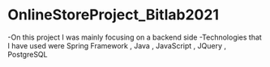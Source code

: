 # OnlineStoreProject_Bitlab2021
-On this project I was mainly focusing on a backend side
-Technologies that I have used were Spring Framework , Java , JavaScript , JQuery , PostgreSQL
